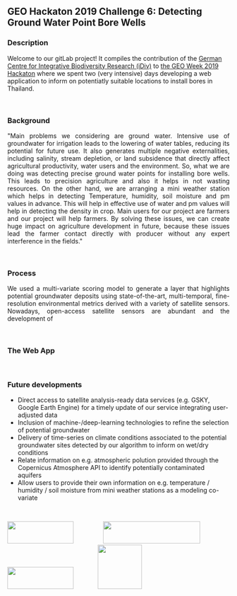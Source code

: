 ## GEO Hackaton 2019 Challenge 6: Detecting Ground Water Point Bore Wells

### Description
Welcome to our gitLab project! It compiles the contribution of the <a href="https://www.idiv.de/en">German Centre for Integrative Biodiversity Research (iDiv)</a> to <a href="https://www.earthobservations.org/geoweek19.php?t=hackathon_about">the GEO Week 2019 Hackaton</a> where we spent two (very intensive) days developing a web application to inform on potentiatly suitable locations to install bores in Thailand.

</br>

### Background
<p align="justify">
"Main problems we considering are ground water. Intensive use of groundwater for irrigation leads to the lowering of water tables, reducing its potential for future use. It also generates multiple negative externalities, including salinity, stream depletion, or land subsidence that directly affect agricultural productivity, water users and the environment. So, what we are doing was detecting precise ground water points for installing bore wells. This leads to precision agriculture and also it helps in not wasting resources. On the other hand, we are arranging a mini weather station which helps in detecting Temperature, humidity, soil moisture and pm values in advance. This will help in effective use of water and pm values will help in detecting the density in crop. Main users for our project are farmers and our project will help farmers. By solving these issues, we can create huge impact on agriculture development in future, because these issues lead the farmer contact directly with producer without any expert interference in the fields."
</p>

</br>

### Process
<p align="justify">
We used a multi-variate scoring model to generate a layer that highlights potential groundwater deposits using state-of-the-art, multi-temporal, fine-resolution environmental metrics derived with a variety of satellite sensors. Nowadays, open-access satellite sensors are abundant and the development of 
</p>

</br>

### The Web App
<p align="justify">

</p>

</br>

### Future developments
* Direct access to satellite analysis-ready data services (e.g. GSKY, Google Earth Engine) for a timely update of our service integrating user-adjusted data
* Inclusion of machine-/deep-learning technologies to refine the selection of potential groundwater
* Delivery of time-series on climate conditions associated to the potential groundwater sites detected by our algorithm to inform on wet/dry conditions
* Relate information on e.g. atmospheric polution provided through the Copernicus Atmosphere API to identify potentially contaminated aquifers
* Allow users to provide their own information on e.g. temperature / humidity / soil moisture from mini weather stations as a modeling co-variate

</br>

<p align="justify">
<a href="https://www.earthobservations.org/geoweek19.php?t=hackathon_about"><img width="150" height="50" src="https://www.earthobservations.org/images/page-graphics/top_banner_main_l_new.png"></a>&nbsp;&nbsp;&nbsp;&nbsp;&nbsp;&nbsp;&nbsp;&nbsp;&nbsp;&nbsp;&nbsp;&nbsp;&nbsp;&nbsp;<a href="https://geobon.org/"><img width="220" height="50" src="https://geobon.org/wp-content/uploads/2018/01/GEOBON-white.png"></a>&nbsp;&nbsp;&nbsp;&nbsp;&nbsp;&nbsp;&nbsp;&nbsp;&nbsp;&nbsp;&nbsp;&nbsp;&nbsp;&nbsp;<a href="https://www.idiv.de/en"><img width="150" height="50" src="https://www.idiv.de/fileadmin/templates/images/logo.png"></a>&nbsp;&nbsp;&nbsp;&nbsp;&nbsp;&nbsp;&nbsp;&nbsp;&nbsp;&nbsp;&nbsp;&nbsp;&nbsp;&nbsp;<a href="https://www.idiv.de/en/groups_and_people/core_groups/macroecosocial.html"><img width="100" height="100" src="https://geobon.org/wp-content/uploads/2018/09/cropped-site-icon.png"></a>
</p>
